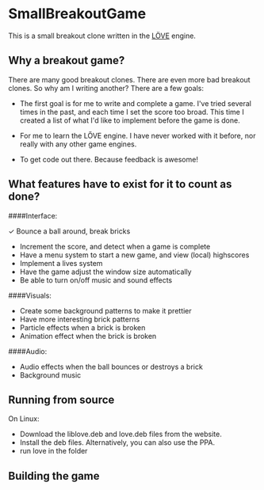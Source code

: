 SmallBreakoutGame
================

This is a small breakout clone written in the [LÖVE](https://love2d.org/) engine. 


Why a breakout game?
--------------------

There are many good breakout clones. There are even more bad breakout clones. So why am I writing another? There are a few goals:

 - The first goal is for me to write and complete a game. I've tried several times in the past, and each time I set the score too broad. This time I created a list of what I'd like to implement before the game is done.

 - For me to learn the LŐVE engine. I have never worked with it before, nor really with any other game engines.

 - To get code out there. Because feedback is awesome!


What features have to exist for it to count as done?
----------------------------------------------------
####Interface:

  ✓ Bounce a ball around, break bricks						
  - Increment the score, and detect when a game is complete
  - Have a menu system to start a new game, and view (local) highscores
  - Implement a lives system
  - Have the game adjust the window size automatically
  - Be able to turn on/off music and sound effects


####Visuals:

 - Create some background patterns to make it prettier
 - Have more interesting brick patterns
 - Particle effects when a brick is broken
 - Animation effect when the brick is broken

####Audio:

 - Audio effects when the ball bounces or destroys a brick
 - Background music

Running from source
-------------------

 On Linux:

 - Download the liblove.deb and love.deb files from the website.
 - Install the deb files. Alternatively, you can also use the PPA.
 - run love in the folder


Building the game
-----------------